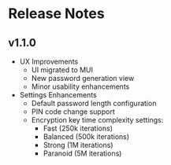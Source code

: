 # Release Notes

## v1.1.0

- UX Improvements
    - UI migrated to MUI
    - New password generation view
    - Minor usability enhancements
- Settings Enhancements
    - Default password length configuration
    - PIN code change support
    - Encryption key time complexity settings:
        - Fast (250k iterations)
        - Balanced (500k iterations)
        - Strong (1M iterations)
        - Paranoid (5M iterations)
